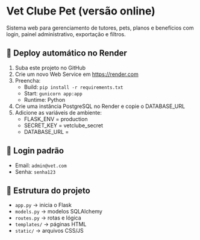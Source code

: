 # Vet Clube Pet (versão online)

Sistema web para gerenciamento de tutores, pets, planos e benefícios com login, painel administrativo, exportação e filtros.

## 🚀 Deploy automático no Render

1. Suba este projeto no GitHub
2. Crie um novo Web Service em https://render.com
3. Preencha:
   - Build: `pip install -r requirements.txt`
   - Start: `gunicorn app:app`
   - Runtime: Python
4. Crie uma instância PostgreSQL no Render e copie o DATABASE_URL
5. Adicione as variáveis de ambiente:
   - FLASK_ENV = production
   - SECRET_KEY = vetclube_secret
   - DATABASE_URL = <valor do PostgreSQL>

## 👤 Login padrão

- Email: `admin@vet.com`
- Senha: `senha123`

## 📁 Estrutura do projeto

- `app.py` → inicia o Flask
- `models.py` → modelos SQLAlchemy
- `routes.py` → rotas e lógica
- `templates/` → páginas HTML
- `static/` → arquivos CSS/JS

